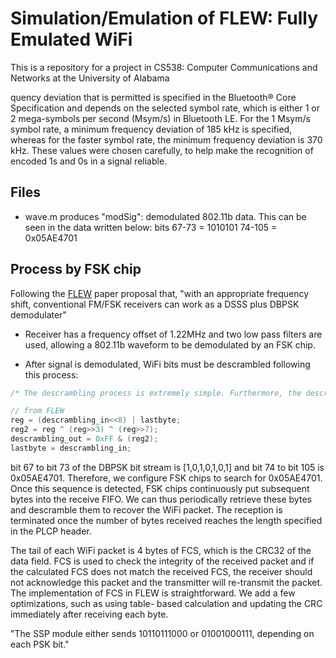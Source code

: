 # Simulation/Emulation of FLEW: Fully Emulated WiFi

This is a repository for a project in CS538: Computer Communications and Networks at the University of Alabama

quency deviation that is permitted is specified in the Bluetooth® Core Specification and depends
on the selected symbol rate, which is either 1 or 2 mega-symbols per second (Msym/s) in Bluetooth
LE. For the 1 Msym/s symbol rate, a minimum frequency deviation of 185 kHz is specified, whereas
for the faster symbol rate, the minimum frequency deviation is 370 kHz. These values were chosen
carefully, to help make the recognition of encoded 1s and 0s in a signal reliable.

## Files
 - wave.m produces "modSig": demodulated 802.11b data. This can be seen in the data written below: bits 67-73 = 1010101 74-105 = 0x05AE4701

## Process by FSK chip
Following the [FLEW](https://doi.org/10.1145/3495243.3517030) paper proposal that, "with an appropriate frequency shift, conventional FM/FSK receivers can work as a DSSS plus DBPSK demodulater"

 - Receiver has a frequency offset of 1.22MHz and two low pass filters are used, allowing a 802.11b waveform to be demodulated by an FSK chip.

- After signal is demodulated, WiFi bits must be descrambled following this process: 

```c
/* The descrambling process is extremely simple. Furthermore, the descrambling can be done in batch to each byte or word, and does not require extracting/reassembling bits to process them one-by-one. Specifically, the descrambling in 802.11b can be simplified as XOR’ing the input with two shifted versions of the input. With least-significant-bit-first ordering, the descrambling process involves only 4 lines of code: */

// from FLEW
reg = (descrambling_in<<8) | lastbyte;
reg2 = reg ^ (reg>>3) ^ (reg>>7);
descrambling_out = 0xFF & (reg2);
lastbyte = descrambling_in;
```

bit 67 to
bit 73 of the DBPSK bit stream is [1,0,1,0,1,0,1] and bit 74 to bit 105
is 0x05AE4701. Therefore, we configure FSK chips to search for
0x05AE4701. Once this sequence is detected, FSK chips continuously
put subsequent bytes into the receive FIFO. We can thus periodically
retrieve these bytes and descramble them to recover the WiFi packet.
The reception is terminated once the number of bytes received
reaches the length specified in the PLCP header.

The tail of each WiFi packet is 4 bytes of FCS, which is the CRC32
of the data field. FCS is used to check the integrity of the received
packet and if the calculated FCS does not match the received FCS,
the receiver should not acknowledge this packet and the transmitter
will re-transmit the packet. The implementation of FCS in FLEW is
straightforward. We add a few optimizations, such as using table-
based calculation and updating the CRC immediately after receiving
each byte.

"The SSP module either sends 10110111000
or 01001000111, depending on each PSK bit."